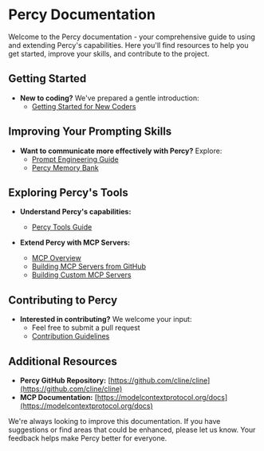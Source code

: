 # Percy Documentation

Welcome to the Percy documentation - your comprehensive guide to using and extending Percy's capabilities. Here you'll find resources to help you get started, improve your skills, and contribute to the project.

## Getting Started

-   **New to coding?** We've prepared a gentle introduction:
    -   [Getting Started for New Coders](getting-started-new-coders/README.md)

## Improving Your Prompting Skills

-   **Want to communicate more effectively with Percy?** Explore:
    -   [Prompt Engineering Guide](prompting/README.md)
    -   [Percy Memory Bank](prompting/custom%20instructions%20library/cline-memory-bank.md)

## Exploring Percy's Tools

-   **Understand Percy's capabilities:**

    -   [Percy Tools Guide](tools/cline-tools-guide.md)

-   **Extend Percy with MCP Servers:**
    -   [MCP Overview](mcp/README.md)
    -   [Building MCP Servers from GitHub](mcp/mcp-server-from-github.md)
    -   [Building Custom MCP Servers](mcp/mcp-server-from-scratch.md)

## Contributing to Percy

-   **Interested in contributing?** We welcome your input:
    -   Feel free to submit a pull request
    -   [Contribution Guidelines](../CONTRIBUTING.md)

## Additional Resources

-   **Percy GitHub Repository:** [https://github.com/cline/cline](https://github.com/cline/cline)
-   **MCP Documentation:** [https://modelcontextprotocol.org/docs](https://modelcontextprotocol.org/docs)

We're always looking to improve this documentation. If you have suggestions or find areas that could be enhanced, please let us know. Your feedback helps make Percy better for everyone.
